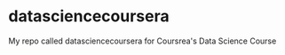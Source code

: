 datasciencecoursera
===================

My repo called datasciencecoursera for Coursrea's Data Science Course
